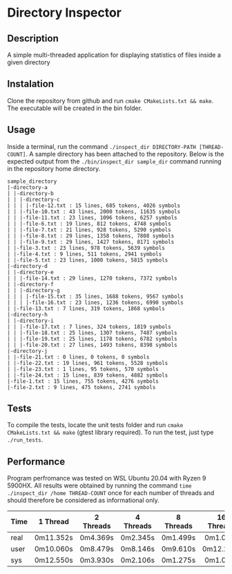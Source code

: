 # Directory Inspector

## Description
A simple multi-threaded application for displaying statistics of files inside a given directory

## Instalation
Clone the repository from github and run `cmake CMakeLists.txt && make`. The executable will be created in the bin folder. 

## Usage
Inside a terminal, run the command `./inspect_dir DIRECTORY-PATH [THREAD-COUNT]`. A sample directory has been attached to the repository.
Below is the expected output from the `./bin/inspect_dir sample_dir` command running in the repository home directory.

```
sample_directory
|-directory-a
| |-directory-b
| | |-directory-c
| | | |-file-12.txt : 15 lines, 685 tokens, 4026 symbols
| | |-file-10.txt : 43 lines, 2000 tokens, 11635 symbols
| | |-file-11.txt : 23 lines, 1096 tokens, 6257 symbols
| | |-file-6.txt : 19 lines, 812 tokens, 4748 symbols
| | |-file-7.txt : 21 lines, 928 tokens, 5290 symbols
| | |-file-8.txt : 29 lines, 1358 tokens, 7808 symbols
| | |-file-9.txt : 29 lines, 1427 tokens, 8171 symbols
| |-file-3.txt : 23 lines, 978 tokens, 5639 symbols
| |-file-4.txt : 9 lines, 511 tokens, 2941 symbols
| |-file-5.txt : 23 lines, 1000 tokens, 5815 symbols
|-directory-d
| |-directory-e
| | |-file-14.txt : 29 lines, 1270 tokens, 7372 symbols
| |-directory-f
| | |-directory-g
| | | |-file-15.txt : 35 lines, 1688 tokens, 9567 symbols
| | | |-file-16.txt : 23 lines, 1236 tokens, 6990 symbols
| |-file-13.txt : 7 lines, 319 tokens, 1868 symbols
|-directory-h
| |-directory-i
| | |-file-17.txt : 7 lines, 324 tokens, 1819 symbols
| | |-file-18.txt : 25 lines, 1307 tokens, 7487 symbols
| | |-file-19.txt : 25 lines, 1178 tokens, 6782 symbols
| | |-file-20.txt : 27 lines, 1493 tokens, 8398 symbols
|-directory-j
| |-file-21.txt : 0 lines, 0 tokens, 0 symbols
| |-file-22.txt : 19 lines, 961 tokens, 5528 symbols
| |-file-23.txt : 1 lines, 95 tokens, 570 symbols
| |-file-24.txt : 15 lines, 839 tokens, 4882 symbols
|-file-1.txt : 15 lines, 755 tokens, 4276 symbols
|-file-2.txt : 9 lines, 475 tokens, 2741 symbols
```

## Tests
To compile the tests, locate the unit tests folder and run `cmake CMakeLists.txt && make` (gtest library required). To run the test, just type `./run_tests`. 

## Performance
Program perfromance was tested on WSL Ubuntu 20.04 with Ryzen 9 5900HX. All results were obtained by running the command `time ./inspect_dir /home THREAD-COUNT` once for each number of threads and should therefore be considered as informational only.

| Time | 1 Thread  | 2 Threads | 4 Threads | 8 Threads | 16 Threads |
| :--- |   :---:   |   :---:   |   :---:   |   :---:   |   :---:    |
| real | 0m11.352s | 0m4.369s  | 0m2.345s  | 0m1.499s  |  0m1.096s  |
| user | 0m10.060s | 0m8.479s  | 0m8.146s  | 0m9.610s  |  0m12.231s |
| sys  | 0m12.550s | 0m3.930s  | 0m2.106s  | 0m1.275s  |  0m1.001s  |
